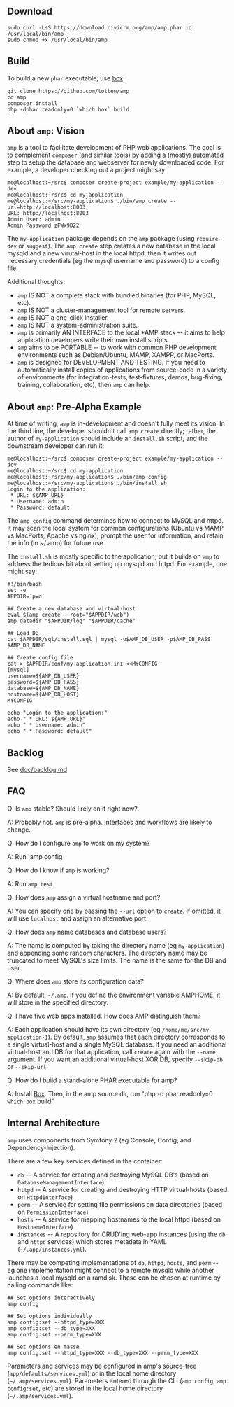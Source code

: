 ## Download

```
sudo curl -LsS https://download.civicrm.org/amp/amp.phar -o /usr/local/bin/amp
sudo chmod +x /usr/local/bin/amp
```

## Build

To build a new `phar` executable, use [box](http://box-project.github.io/box2/):

```
git clone https://github.com/totten/amp
cd amp
composer install
php -dphar.readonly=0 `which box` build
```

## About `amp`: Vision ##

`amp` is a tool to facilitate development of PHP web applications. The goal is
to complement `composer` (and similar tools) by adding a (mostly) automated
step to setup the database and webserver for newly downloaded code. For example,
a developer checking out a project might say:

```
me@localhost:~/src$ composer create-project example/my-application --dev
me@localhost:~/src$ cd my-application
me@localhost:~/src/my-application$ ./bin/amp create --url=http://localhost:8003
URL: http://localhost:8003
Admin User: admin
Admin Password zFWx9D22
```

The `my-application` package depends on the `amp` package (using `require-dev` or
`suggest`).  The `amp create` step creates a new database in the local mysqld and
a new virutal-host in the local httpd; then it writes out necessary credentials
(eg the mysql username and password) to a config file.

Additional thoughts:

 * `amp` IS NOT a complete stack with bundled binaries (for PHP, MySQL, etc).
 * `amp` IS NOT a cluster-management tool for remote servers.
 * `amp` IS NOT a one-click installer.
 * `amp` IS NOT a system-administration suite.
 * `amp` is primarily AN INTERFACE to the local *AMP stack -- it aims to help
   application developers write their own install scripts.
 * `amp` aims to be PORTABLE -- to work with common PHP development environments
   such as Debian/Ubuntu, MAMP, XAMPP, or MacPorts.
 * `amp` is designed for DEVELOPMENT AND TESTING. If you need to automatically install
   copies of applications from source-code in a variety of environments (for
   integration-tests, test-fixtures, demos, bug-fixing, training, collaboration, etc),
   then `amp` can help.

## About `amp`: Pre-Alpha Example ##

At time of writing, `amp` is in-development and doesn't fully meet its vision.
In the third line, the developer shouldn't call `amp create` directly; rather,
the author of `my-application` should include an `install.sh` script, and
the downstream developer can run it:

```
me@localhost:~/src$ composer create-project example/my-application --dev
me@localhost:~/src$ cd my-application
me@localhost:~/src/my-application$ ./bin/amp config
me@localhost:~/src/my-application$ ./bin/install.sh
Login to the application:
 * URL: ${AMP_URL}
 * Username: admin
 * Password: default
```

The `amp config` command determines how to connect to MySQL and httpd.
It may scan the local system for common configurations (Ubuntu vs
MAMP vs MacPorts; Apache vs nginx), prompt the user for information, and
retain the info (in ~/.amp) for future use.

The `install.sh` is mostly specific to the application, but it builds
on `amp` to address the tedious bit about setting up mysqld and httpd.
For example, one might say:

```
#!/bin/bash
set -e
APPDIR=`pwd`

## Create a new database and virtual-host
eval $(amp create --root="$APPDIR/web")
amp datadir "$APPDIR/log" "$APPDIR/cache"

## Load DB
cat $APPDIR/sql/install.sql | mysql -u$AMP_DB_USER -p$AMP_DB_PASS $AMP_DB_NAME

## Create config file
cat > $APPDIR/conf/my-application.ini <<MYCONFIG
[mysql]
username=${AMP_DB_USER}
password=${AMP_DB_PASS}
database=${AMP_DB_NAME}
hostname=${AMP_DB_HOST}
MYCONFIG

echo "Login to the application:"
echo " * URL: ${AMP_URL}"
echo " * Username: admin"
echo " * Password: default"
```

## Backlog

See [doc/backlog.md](doc/backlog.md)

## FAQ ##

Q: Is `amp` stable? Should I rely on it right now?

A: Probably not. `amp` is pre-alpha. Interfaces and workflows are likely to change.

Q: How do I configure `amp` to work on my system?

A: Run `amp config

Q: How do I know if `amp` is working?

A: Run `amp test`

Q: How does `amp` assign a virtual hostname and port?

A: You can specify one by passing the `--url` option to `create`. If omitted,
it will use `localhost` and assign an alternative port.

Q: How does `amp` name databases and database users?

A: The name is computed by taking the directory name (eg `my-application`)
and appending some random characters.  The directory name may be truncated
to meet MySQL's size limits.  The name is the same for the DB and user.

Q: Where does `amp` store its configuration data?

A: By default, `~/.amp`. If you define the environment variable AMPHOME, it will store in the specified directory.

Q: I have five web apps installed. How does AMP distinguish them?

A: Each application should have its own directory (eg
`/home/me/src/my-application-1`).  By default, `amp` assumes that each
directory corresponds to a single virtual-host and a single MySQL database.
If you need an additional virtual-host and DB for that application, call
`create` again with the `--name` argument.  If you want an additional
virtual-host XOR DB, specify `--skip-db` or `--skip-url`.

Q: How do I build a stand-alone PHAR executable for amp?

A: Install [Box](http://box-project.org/). Then, in the amp source dir, run "php -d phar.readonly=0 `which box` build"

## Internal Architecture ##

`amp` uses components from Symfony 2 (eg Console, Config, and
Dependency-Injection).

There are a few key services defined in the container:

 * `db` -- A service for creating and destroying MySQL DB's
   (based on `DatabaseManagementInterface`)
 * `httpd` -- A service for creating and destroying HTTP virtual-hosts
   (based on `HttpdInterface`)
 * `perm` -- A service for setting file permissions on data directories
   (based on `PermissionInterface`)
 * `hosts` -- A service for mapping hostnames to the local httpd
   (based on `HostnameInterface`)
 * `instances` -- A repository for CRUD'ing web-app instances (using the
   `db` and `httpd` services) which stores metadata in YAML
   (`~/.app/instances.yml`).

There may be competing implementations of `db`, `httpd`, `hosts`, and `perm` -- eg
one implementation might connect to a remote mysqld while another launches a
local mysqld on a ramdisk.  These can be chosen at runtime by calling
commands like:

```
## Set options interactively
amp config

## Set options individually
amp config:set --httpd_type=XXX
amp config:set --db_type=XXX
amp config:set --perm_type=XXX

## Set options en masse
amp config:set --httpd_type=XXX --db_type=XXX --perm_type=XXX
```

Parameters and services may be configured in amp's source-tree
(`app/defaults/services.yml`) or in the local home directory
(`~/.amp/services.yml`). Parameters entered through the CLI
(`amp config`, `amp config:set`, etc) are stored in the local
home directory (`~/.amp/services.yml`).
